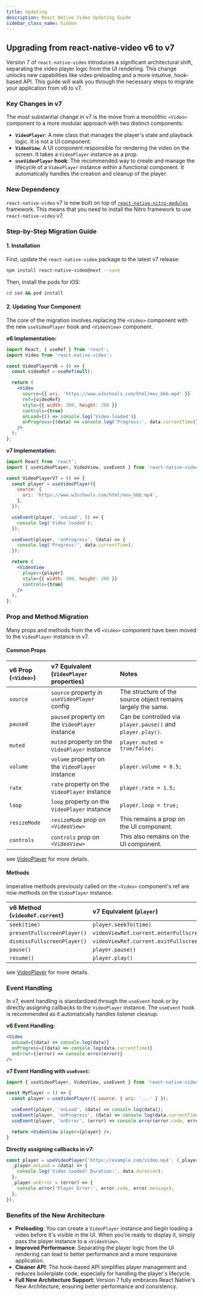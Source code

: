 ```yaml
---
title: Updating
description: React Native Video Updating Guide
sidebar_class_name: hidden
---
```


## Upgrading from react-native-video v6 to v7

Version 7 of `react-native-video` introduces a significant architectural shift, separating the video player logic from the UI rendering. This change unlocks new capabilities like video preloading and a more intuitive, hook-based API. This guide will walk you through the necessary steps to migrate your application from v6 to v7.

### Key Changes in v7

The most substantial change in v7 is the move from a monolithic `<Video>` component to a more modular approach with two distinct components:

*   **`VideoPlayer`**: A new class that manages the player's state and playback logic. It is not a UI component.
*   **`VideoView`**: A UI component responsible for rendering the video on the screen. It takes a `VideoPlayer` instance as a prop.
*   **`useVideoPlayer` hook**: The recommended way to create and manage the lifecycle of a `VideoPlayer` instance within a functional component. It automatically handles the creation and cleanup of the player.

### New Dependency
`react-native-video` v7 is now built on top of [`react-native-nitro-modules`](https://nitro.margelo.com/docs/what-is-nitro) framework. This means that you need to install the Nitro framework to use `react-native-video` v7.

### Step-by-Step Migration Guide

#### 1. Installation

First, update the `react-native-video` package to the latest v7 release:

```bash
npm install react-native-video@next --save
```

Then, install the pods for iOS:

```bash
cd ios && pod install
```

#### 2. Updating Your Component

The core of the migration involves replacing the `<Video>` component with the new `useVideoPlayer` hook and `<VideoView>` component.

**v6 Implementation:**

```jsx
import React, { useRef } from 'react';
import Video from 'react-native-video';

const VideoPlayerV6 = () => {
  const videoRef = useRef(null);

  return (
    <Video
      source={{ uri: 'https://www.w3schools.com/html/mov_bbb.mp4' }}
      ref={videoRef}
      style={{ width: 300, height: 200 }}
      controls={true}
      onLoad={() => console.log('Video loaded')}
      onProgress={(data) => console.log('Progress:', data.currentTime)}
    />
  );
};
```

**v7 Implementation:**

```jsx
import React from 'react';
import { useVideoPlayer, VideoView, useEvent } from 'react-native-video';

const VideoPlayerV7 = () => {
  const player = useVideoPlayer({
    source: {
      uri: 'https://www.w3schools.com/html/mov_bbb.mp4',
    },
  });

  useEvent(player, 'onLoad', () => {
    console.log('Video loaded');
  });

  useEvent(player, 'onProgress', (data) => {
    console.log('Progress:', data.currentTime);
  });

  return (
    <VideoView
      player={player}
      style={{ width: 300, height: 200 }}
      controls={true}
    />
  );
};
```

### Prop and Method Migration

Many props and methods from the v6 `<Video>` component have been moved to the `VideoPlayer` instance in v7.

#### Common Props

| v6 Prop (`<Video>`) | v7 Equivalent (`VideoPlayer` properties) | Notes |
| :--- | :--- | :--- |
| `source` | `source` property in `useVideoPlayer` config | The structure of the source object remains largely the same. |
| `paused` | `paused` property on the `VideoPlayer` instance | Can be controlled via `player.pause()` and `player.play()`. |
| `muted` | `muted` property on the `VideoPlayer` instance | `player.muted = true/false;` |
| `volume` | `volume` property on the `VideoPlayer` instance | `player.volume = 0.5;` |
| `rate` | `rate` property on the `VideoPlayer` instance | `player.rate = 1.5;` |
| `loop` | `loop` property on the `VideoPlayer` instance | `player.loop = true;` |
| `resizeMode` | `resizeMode` prop on `<VideoView>` | This remains a prop on the UI component. |
| `controls` | `controls` prop on `<VideoView>` | This also remains on the UI component. |

see [VideoPlayer](./player/player.md) for more details.

#### Methods

Imperative methods previously called on the `<Video>` component's ref are now methods on the `VideoPlayer` instance.

| v6 Method (`videoRef.current`) | v7 Equivalent (`player`) |
| :--- | :--- |
| `seek(time)` | `player.seekTo(time)` |
| `presentFullscreenPlayer()` | `videoViewRef.current.enterFullscreen()` | Fullscreen is now managed by the `VideoView` ref. |
| `dismissFullscreenPlayer()` | `videoViewRef.current.exitFullscreen()` | |
| `pause()` | `player.pause()` | |
| `resume()` | `player.play()` | |

see [VideoPlayer](./player/player.md) for more details.

### Event Handling

In v7, event handling is standardized through the `useEvent` hook or by directly assigning callbacks to the `VideoPlayer` instance. The `useEvent` hook is recommended as it automatically handles listener cleanup.

**v6 Event Handling:**

```jsx
<Video
  onLoad={(data) => console.log(data)}
  onProgress={(data) => console.log(data.currentTime)}
  onError={(error) => console.error(error)}
/>
```

**v7 Event Handling with `useEvent`:**

```jsx
import { useVideoPlayer, VideoView, useEvent } from 'react-native-video';

const MyPlayer = () => {
  const player = useVideoPlayer({ source: { uri: '...' } });

  useEvent(player, 'onLoad', (data) => console.log(data));
  useEvent(player, 'onProgress', (data) => console.log(data.currentTime));
  useEvent(player, 'onError', (error) => console.error(error.code, error.message));

  return <VideoView player={player} />;
}
```

**Directly assigning callbacks in v7:**

```jsx
const player = useVideoPlayer('https://example.com/video.mp4', (_player) => {
  _player.onLoad = (data) => {
    console.log('Video loaded! Duration:', data.duration);
  };
  _player.onError = (error) => {
    console.error('Player Error:', error.code, error.message);
  };
});
```

### Benefits of the New Architecture

*   **Preloading**: You can create a `VideoPlayer` instance and begin loading a video before it's visible in the UI. When you're ready to display it, simply pass the player instance to a `<VideoView>`.
*   **Improved Performance**: Separating the player logic from the UI rendering can lead to better performance and a more responsive application.
*   **Cleaner API**: The hook-based API simplifies player management and reduces boilerplate code, especially for handling the player's lifecycle.
*   **Full New Architecture Support**: Version 7 fully embraces React Native's New Architecture, ensuring better performance and consistency.